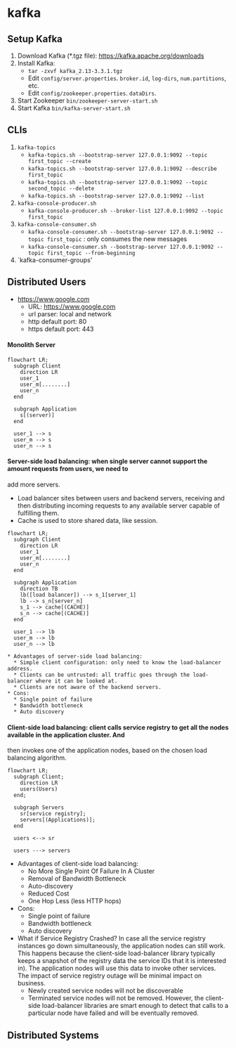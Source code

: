 # kafka

## Setup Kafka
1. Download Kafka (*.tgz file): https://kafka.apache.org/downloads 
2. Install Kafka:
   - `tar -zxvf kafka_2.13-3.3.1.tgz`
   - Edit `config/server.properties`. `broker.id`, `log-dirs`, `num.partitions`, etc.
   - Edit `config/zookeeper.properties`.  `dataDirs`.
3. Start Zookeeper `bin/zookeeper-server-start.sh`
4. Start Kafka `bin/kafka-server-start.sh`

## CLIs
1. `kafka-topics`
    - `kafka-topics.sh --bootstrap-server 127.0.0.1:9092 --topic first_topic --create`
    - `kafka-topics.sh --bootstrap-server 127.0.0.1:9092 --describe first_topic`
    - `kafka-topics.sh --bootstrap-server 127.0.0.1:9092 --topic second_topic --delete`
    - `kafka-topics.sh --bootstrap-server 127.0.0.1:9092 --list`
2. `kafka-console-producer.sh`
   - `kafka-console-producer.sh --broker-list 127.0.0.1:9092 --topic first_topic`
3. `kafka-console-consumer.sh`
    - `kafka-console-consumer.sh --bootstrap-server 127.0.0.1:9092 --topic first_topic` : only consumes the new messages
    - `kafka-console-consumer.sh --bootstrap-server 127.0.0.1:9092 --topic first_topic --from-beginning`
4. `kafka-consumer-groups'

## Distributed Users

* https://www.google.com
  * URL: https://www.google.com
  * url parser: local and network
  * http default port: 80
  * https default port: 443

#### Monolith Server
```mermaid
flowchart LR;
  subgraph Client
    direction LR
    user_1
    user_m[........]
    user_n
  end

  subgraph Application
    s[(server)]
  end
  
  user_1 --> s
  user_m --> s
  user_n --> s
```

#### Server-side load balancing: when single server cannot support the amount requests from users, we need to
add more servers.
  * Load balancer sites between users and backend servers, receiving and then distributing incoming
  requests to any available server capable of fulfilling them.
  * Cache is used to store shared data, like session.
  ```mermaid
  flowchart LR;
    subgraph Client
      direction LR
      user_1
      user_m[........]
      user_n
    end
  
    subgraph Application
      direction TB
      lb([load balancer]) --> s_1[server_1]
      lb --> s_n[server_n]
      s_1 --> cache[(CACHE)]
      s_n --> cache[(CACHE)]
    end
    
    user_1 --> lb
    user_m --> lb
    user_n --> lb
  ```
    * Advantages of server-side load balancing:
      * Simple client configuration: only need to know the load-balancer address. 
      * Clients can be untrusted: all traffic goes through the load-balancer where it can be looked at. 
      * Clients are not aware of the backend servers.
    * Cons: 
      * Single point of failure
      * Bandwidth bottleneck
      * Auto discovery


#### Client-side load balancing: client calls service registry to get all the nodes available in the application cluster. And
then invokes one of the application nodes, based on the chosen load balancing algorithm.
  ```mermaid
  flowchart LR;
    subgraph Client;
      direction LR
      users(Users)
    end;
  
    subgraph Servers
      sr[service registry];
      servers[(Applications)];
    end  
  
    users <--> sr
  
    users ---> servers
  ```
  * Advantages of client-side load balancing:
    * No More Single Point Of Failure In A Cluster
    * Removal of Bandwidth Bottleneck
    * Auto-discovery
    * Reduced Cost
    * One Hop Less (less HTTP hops)
  * Cons: 
    * Single point of failure
    * Bandwidth bottleneck
    * Auto discovery
  * What if Service Registry Crashed? In case all the service registry instances go down simultaneously, the application 
    nodes can still work. This happens because the client-side load-balancer library typically keeps a snapshot of the registry data 
    the service IDs that it is interested in). The application nodes will use this data to invoke other services. 
    The impact of service registry outage will be minimal impact on business.
      * Newly created service nodes will not be discoverable
      * Terminated service nodes will not be removed. However, the client-side load-balancer libraries are smart enough 
        to detect that calls to a particular node have failed and will be eventually removed.


## Distributed Systems
